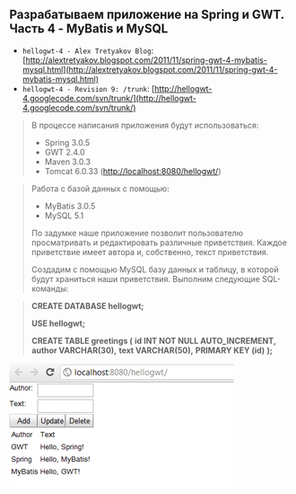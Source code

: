 Разрабатываем приложение на Spring и GWT. Часть 4 - MyBatis и MySQL
-------------------------------------------------------------------
* `hellogwt-4 - Alex Tretyakov Blog`: [http://alextretyakov.blogspot.com/2011/11/spring-gwt-4-mybatis-mysql.html](http://alextretyakov.blogspot.com/2011/11/spring-gwt-4-mybatis-mysql.html)
* `hellogwt-4 - Revision 9: /trunk`: [http://hellogwt-4.googlecode.com/svn/trunk/](http://hellogwt-4.googlecode.com/svn/trunk/)
> В процессе написания приложения будут использоваться:
>
>- Spring 3.0.5
>- GWT 2.4.0
>- Maven 3.0.3
>- Tomcat 6.0.33 ([http://localhost:8080/hellogwt/](http://localhost:8080/hellogwt/))

>Работа с базой данных с помощью:
>
>- MyBatis 3.0.5
>- MySQL 5.1
>
>По задумке наше приложение позволит пользователю просматривать и редактировать различные приветствия. Каждое приветствие имеет автора и, собственно, текст приветствия.
>
>Создадим с помощью MySQL базу данных и таблицу, в которой будут храниться наши приветствия. Выполним следующие SQL-команды:

>**CREATE DATABASE hellogwt;**
>
>**USE hellogwt;**
>
>**CREATE TABLE greetings (**
>**id INT NOT NULL AUTO_INCREMENT,**
>**author VARCHAR(30),**
>**text VARCHAR(50),**
>**PRIMARY KEY (id)**
>**);**


![result.png](result.png)
